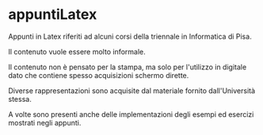 # appuntiLatex

Appunti in Latex riferiti ad alcuni corsi della triennale in Informatica di Pisa.

Il contenuto vuole essere molto informale.

Il contenuto non è pensato per la stampa, ma solo per l'utilizzo in digitale dato che contiene spesso acquisizioni schermo dirette.

Diverse rappresentazioni sono acquisite dal materiale fornito dall'Università stessa.

A volte sono presenti anche delle implementazioni degli esempi ed esercizi mostrati negli appunti.
